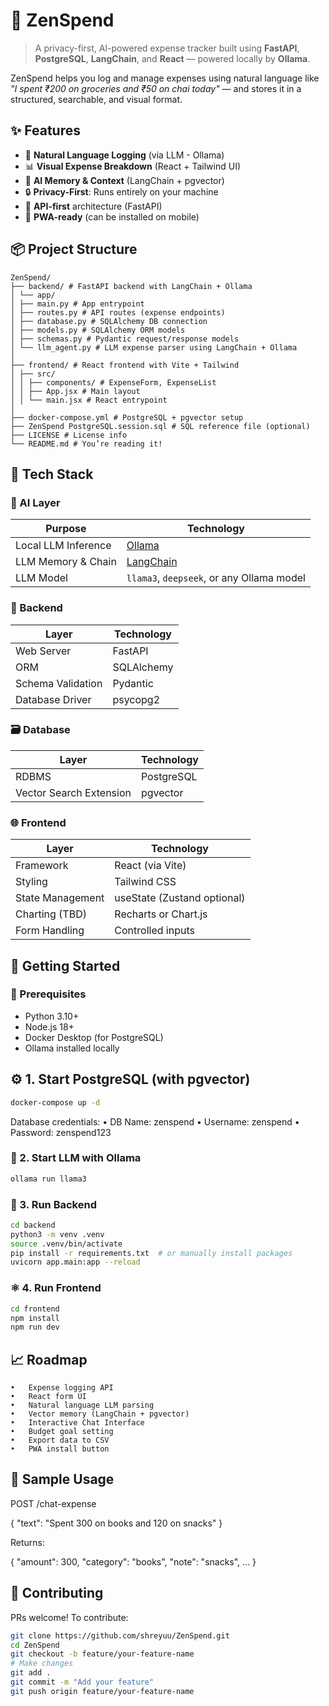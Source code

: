 # 🧘 ZenSpend

> A privacy-first, AI-powered expense tracker built using **FastAPI**, **PostgreSQL**, **LangChain**, and **React** — powered locally by **Ollama**.

ZenSpend helps you log and manage expenses using natural language like  
_"I spent ₹200 on groceries and ₹50 on chai today"_ — and stores it in a structured, searchable, and visual format.

## ✨ Features

- 💬 **Natural Language Logging** (via LLM - Ollama)
- 📊 **Visual Expense Breakdown** (React + Tailwind UI)
- 🧠 **AI Memory & Context** (LangChain + pgvector)
- 🔒 **Privacy-First**: Runs entirely on your machine
- 🔌 **API-first** architecture (FastAPI)
- 📱 **PWA-ready** (can be installed on mobile)

## 📦 Project Structure

```plaintext
ZenSpend/
├── backend/ # FastAPI backend with LangChain + Ollama
│ └── app/
│ ├── main.py # App entrypoint
│ ├── routes.py # API routes (expense endpoints)
│ ├── database.py # SQLAlchemy DB connection
│ ├── models.py # SQLAlchemy ORM models
│ ├── schemas.py # Pydantic request/response models
│ └── llm_agent.py # LLM expense parser using LangChain + Ollama
│
├── frontend/ # React frontend with Vite + Tailwind
│ ├── src/
│ │ ├── components/ # ExpenseForm, ExpenseList
│ │ ├── App.jsx # Main layout
│ │ └── main.jsx # React entrypoint
│
├── docker-compose.yml # PostgreSQL + pgvector setup
├── ZenSpend PostgreSQL.session.sql # SQL reference file (optional)
├── LICENSE # License info
└── README.md # You’re reading it!
```

## 🧰 Tech Stack

### 🧠 AI Layer

| Purpose             | Technology                                |
| ------------------- | ----------------------------------------- |
| Local LLM Inference | [Ollama](https://ollama.com/)             |
| LLM Memory & Chain  | [LangChain](https://www.langchain.com/)   |
| LLM Model           | `llama3`, `deepseek`, or any Ollama model |

### 🧩 Backend

| Layer             | Technology |
| ----------------- | ---------- |
| Web Server        | FastAPI    |
| ORM               | SQLAlchemy |
| Schema Validation | Pydantic   |
| Database Driver   | psycopg2   |

### 🗃️ Database

| Layer                   | Technology |
| ----------------------- | ---------- |
| RDBMS                   | PostgreSQL |
| Vector Search Extension | pgvector   |

### 🌐 Frontend

| Layer            | Technology                  |
| ---------------- | --------------------------- |
| Framework        | React (via Vite)            |
| Styling          | Tailwind CSS                |
| State Management | useState (Zustand optional) |
| Charting (TBD)   | Recharts or Chart.js        |
| Form Handling    | Controlled inputs           |

## 🚀 Getting Started

### 🔧 Prerequisites

- Python 3.10+
- Node.js 18+
- Docker Desktop (for PostgreSQL)
- Ollama installed locally

## ⚙️ 1. Start PostgreSQL (with pgvector)

```bash
docker-compose up -d
```

Database credentials:
• DB Name: zenspend
• Username: zenspend
• Password: zenspend123

### 🧠 2. Start LLM with Ollama

```bash
ollama run llama3
```

### 🐍 3. Run Backend

```bash
cd backend
python3 -m venv .venv
source .venv/bin/activate
pip install -r requirements.txt  # or manually install packages
uvicorn app.main:app --reload
```

### ⚛️ 4. Run Frontend

```bash
cd frontend
npm install
npm run dev
```

## 📈 Roadmap

    •	Expense logging API
    •	React form UI
    •	Natural language LLM parsing
    •	Vector memory (LangChain + pgvector)
    •	Interactive Chat Interface
    •	Budget goal setting
    •	Export data to CSV
    •	PWA install button

## 🧪 Sample Usage

POST /chat-expense

{
"text": "Spent 300 on books and 120 on snacks"
}

Returns:

{
"amount": 300,
"category": "books",
"note": "snacks",
...
}

## 🤝 Contributing

PRs welcome! To contribute:

```bash
git clone https://github.com/shreyuu/ZenSpend.git
cd ZenSpend
git checkout -b feature/your-feature-name
# Make changes
git add .
git commit -m "Add your feature"
git push origin feature/your-feature-name
```
